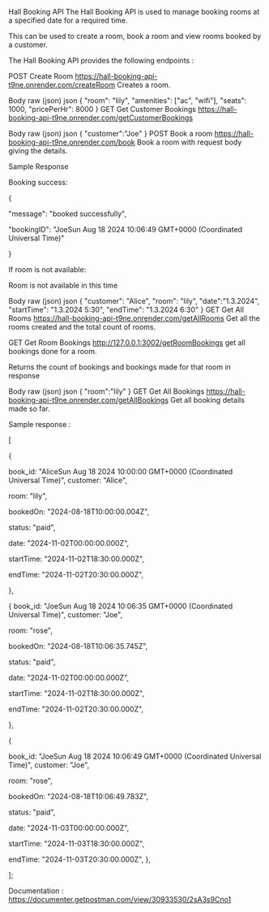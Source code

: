 Hall Booking API
The Hall Booking API is used to manage booking rooms at a specified date for a required time.

This can be used to create a room, book a room and view rooms booked by a customer.

The Hall Booking API provides the following endpoints :

POST
Create Room
https://hall-booking-api-t9ne.onrender.com/createRoom
Creates a room.

Body
raw (json)
json
{
"room": "lily",
"amenities": ["ac", "wifi"],
"seats": 1000,
"pricePerHr": 8000
}
GET
Get Customer Bookings
https://hall-booking-api-t9ne.onrender.com/getCustomerBookings

Body
raw (json)
json
{
"customer":"Joe"
}
POST
Book a room
https://hall-booking-api-t9ne.onrender.com/book
Book a room with request body giving the details.

Sample Response

Booking success:

{

"message": "booked successfully",

"bookingID": "JoeSun Aug 18 2024 10:06:49 GMT+0000 (Coordinated Universal Time)"

}

If room is not available:

Room is not available in this time

Body
raw (json)
json
{
"customer": "Alice",
"room": "lily",
"date":"1.3.2024",
"startTime": "1.3.2024 5:30",
"endTime": "1.3.2024 6:30"
}
GET
Get All Rooms
https://hall-booking-api-t9ne.onrender.com/getAllRooms
Get all the rooms created and the total count of rooms.

GET
Get Room Bookings
http://127.0.0.1:3002/getRoomBookings
get all bookings done for a room.

Returns the count of bookings and bookings made for that room in response

Body
raw (json)
json
{
"room":"lily"
}
GET
Get All Bookings
https://hall-booking-api-t9ne.onrender.com/getAllBookings
Get all booking details made so far.

Sample response :

[

{

book_id: "AliceSun Aug 18 2024 10:00:00 GMT+0000 (Coordinated Universal Time)", customer: "Alice",

room: "lily",

bookedOn: "2024-08-18T10:00:00.004Z",

status: "paid",

date: "2024-11-02T00:00:00.000Z",

startTime: "2024-11-02T18:30:00.000Z",

endTime: "2024-11-02T20:30:00.000Z",

},

{ book_id: "JoeSun Aug 18 2024 10:06:35 GMT+0000 (Coordinated Universal Time)", customer: "Joe",

room: "rose",

bookedOn: "2024-08-18T10:06:35.745Z",

status: "paid",

date: "2024-11-02T00:00:00.000Z",

startTime: "2024-11-02T18:30:00.000Z",

endTime: "2024-11-02T20:30:00.000Z",

},

{

book_id: "JoeSun Aug 18 2024 10:06:49 GMT+0000 (Coordinated Universal Time)", customer: "Joe",

room: "rose",

bookedOn: "2024-08-18T10:06:49.783Z",

status: "paid",

date: "2024-11-03T00:00:00.000Z",

startTime: "2024-11-03T18:30:00.000Z",

endTime: "2024-11-03T20:30:00.000Z", },

];

Documentation :
https://documenter.getpostman.com/view/30933530/2sA3s9Cno1

